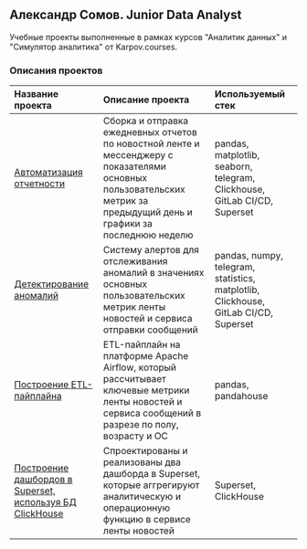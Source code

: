 ## Александр Сомов. Junior Data Analyst
Учебные проекты выполненные в рамках курсов "Аналитик данных" и "Симулятор аналитика" от Karpov.courses. 

### Описания проектов

| **Название проекта**                  | **Описание проекта**                                          | **Используемый стек**                           |
|:--------------------------------------|:--------------------------------------------------------------|:------------------------------------------------|
|[Автоматизация отчетности](https://github.com/adagudeda/training_reposytory/tree/main/Автоматизация%20отчетности%20%5BPython%2C%20ClichHouse%5D)|Сборка и отправка ежедневных отчетов по новостной ленте и мессенджеру с показателями основных пользовательских метрик за предыдущий день и графики за последнюю неделю|pandas, matplotlib, seaborn, telegram, Clickhouse, GitLab CI/CD, Superset|
|[Детектирование аномалий](https://github.com/adagudeda/training_reposytory/tree/main/Детектирование%20аномалий%20-%20система%20алертов%20%5BPython%2C%20ClickHouse%5D)|Систему алертов для отcлеживания аномалий в значениях основных пользовательских метрик ленты новостей и сервиса отправки сообщений|pandas, numpy, telegram, statistics, matplotlib, Clickhouse, GitLab CI/CD, Superset|
|[Построение ETL-пайплайна](https://github.com/adagudeda/training_reposytory/tree/main/Построение%20ETL-пайплайна%20%5BPython.%20ClickHouse%5D)|ETL-пайплайн на платформе Apache Airflow, который рассчитывает ключевые метрики ленты новостей и сервиса сообщений в разрезе по полу, возрасту и ОС|pandas, pandahouse
|[Построение дашбордов в Superset, используя БД ClickHouse](https://github.com/adagudeda/training_reposytory/tree/main/Построение%20дашбордов%20%5BClickHouse%2C%20Superset%5D)|Спроектированы и реализованы два дашборда в Superset, которые аггрегируют аналитическую и операционную функцию в сервисе ленты новостей|Superset, ClickHouse

